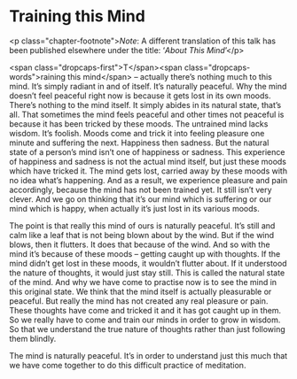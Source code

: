 Training this Mind
==================

\<p class="chapter-footnote"\>*Note*: A different translation of this
talk has been published elsewhere under the title: ‘*About This
Mind*’\</p\>

\<span class="dropcaps-first"\>T\</span\>\<span
class="dropcaps-words"\>raining this mind\</span\> – actually there’s
nothing much to this mind. It’s simply radiant in and of itself. It’s
naturally peaceful. Why the mind doesn’t feel peaceful right now is
because it gets lost in its own moods. There’s nothing to the mind
itself. It simply abides in its natural state, that’s all. That
sometimes the mind feels peaceful and other times not peaceful is
because it has been tricked by these moods. The untrained mind lacks
wisdom. It’s foolish. Moods come and trick it into feeling pleasure one
minute and suffering the next. Happiness then sadness. But the natural
state of a person’s mind isn’t one of happiness or sadness. This
experience of happiness and sadness is not the actual mind itself, but
just these moods which have tricked it. The mind gets lost, carried away
by these moods with no idea what’s happening. And as a result, we
experience pleasure and pain accordingly, because the mind has not been
trained yet. It still isn’t very clever. And we go on thinking that it’s
our mind which is suffering or our mind which is happy, when actually
it’s just lost in its various moods.

The point is that really this mind of ours is naturally peaceful. It’s
still and calm like a leaf that is not being blown about by the wind.
But if the wind blows, then it flutters. It does that because of the
wind. And so with the mind it’s because of these moods – getting caught
up with thoughts. If the mind didn’t get lost in these moods, it
wouldn’t flutter about. If it understood the nature of thoughts, it
would just stay still. This is called the natural state of the mind. And
why we have come to practise now is to see the mind in this original
state. We think that the mind itself is actually pleasurable or
peaceful. But really the mind has not created any real pleasure or pain.
These thoughts have come and tricked it and it has got caught up in
them. So we really have to come and train our minds in order to grow in
wisdom. So that we understand the true nature of thoughts rather than
just following them blindly.

The mind is naturally peaceful. It’s in order to understand just this
much that we have come together to do this difficult practice of
meditation.
